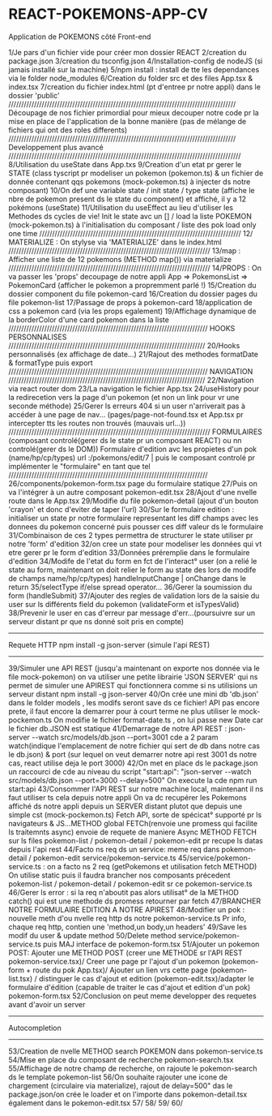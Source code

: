 # REACT-POKEMONS-APP-CV
Application de POKEMONS côté Front-end

1/Je pars d'un fichier vide pour créer mon dossier REACT
2/creation du package.json
3/creation du tsconfig.json
4/Installation-config de nodeJS (si jamais installé sur la machine)
5/npm install : install de tte les dependances via le folder node_modules
6/Creation du folder src et des files App.tsx & index.tsx
7/creation du fichier index.html (pt d'entree pr notre appli) dans le dossier 'public'
/////////////////////////////////////////////////////////////////////////////////////////
Découpage de nos fichier primordial pour mieux decouper notre code pr la mise en place 
de l'application de la bonne manière (pas de mélange de fichiers qui ont des roles differents)
/////////////////////////////////////////////////////////////////////////////////////////
Developpement plus avancé
///////////////////////////////////////////////////////////////////////////////////////////
8/Utilisation du useState dans App.txs
9/Creation d'un etat pr gerer le STATE (class tyscript pr modeliser un pokemon (pokemon.ts) & un fichier de donnée contenant qqs pokemons (mock-pokemon.ts) à injecter ds notre composant)
10/On  def une variable state / init state / type state (affiche le nbre de pokemon present ds le state du component) et affiché, il y  a 12 pokémons (useState)
11/Utilisation du useEffect au lieu d'utiliser les Methodes ds cycles de vie! 
Init le state avc un [] / load la liste POKEMON (mock-pokemon.ts) à l'initialisation
du composant / liste des pok load only one time
///////////////////////////////////////////////////////////////////////////////
12/ MATERIALIZE : On stylyse via 'MATERIALIZE' dans le index.html
///////////////////////////////////////////////////////////////////////////////
13/map : Afficher une liste de 12 pokemons (METHOD map()) via materialize
///////////////////////////////////////////////////////////////////////////////
14/PROPS : On va passer les 'props' decoupage de notre appli App => PokemonsList => PokemonCard (afficher le pokemon a propremment parlé !)
15/Creation du dossier component du file pokemon-card 
16/Creation du dossier pages du file pokemon-list 
17/Passage de props à pokemon-card
18/application de css a pokemon card (via les props egalement)
19/Affichage dynamique de la borderColor d'une card pokemon dans la liste
//////////////////////////////////////////////////////////////////////////////
HOOKS PERSONNALISES
/////////////////////////////////////////////////////////////////////////////
20/Hooks personnalisés (ex affichage de date...)
21/Rajout des methodes formatDate & formatType puis export
//////////////////////////////////////////////////////////////////////////////
NAVIGATION
/////////////////////////////////////////////////////////////////////////////
22/Navigation via react router dom
23/La navigation le fichier App.tsx
24/useHistory pour la redirecetion vers la page d'un pokemon (et non un link pour vr une seconde méthode)
25/Gerer ls erreurs 404 si un user n'arriverait pas à accéder à une page de nav...
(pages/page-not-found.tsx et App.tsx pr intercepter tts les routes non trouvés (mauvais url...))
///////////////////////////////////////////////////////////////////////////////
FORMULAIRES (composant controlé(gerer ds le state pr un composant REACT) ou nn controlé(gerer ds le DOM))
Formulaire d'edition avc les propietes d'un pok (name/hp/cp/types)
url :/pokemons/edit/7 | puis le composant controlé pr implémenter le "formulaire" en tant que tel
//////////////////////////////////////////////////////////////////////////////
26/components/pokemon-form.tsx page du formulaire statique
27/Puis on va l'intégrer à un autre composant pokemon-edit.tsx
28/Ajout d'une nvelle route dans le App.tsx
29/Modifie du file pokemon-detail (ajout d'un bouton 'crayon' et donc d'eviter de taper l'url)
30/Sur le formulaire edition : initialiser un state pr notre formulaire representant les diff
champs avec les donnees du pokemon concerné puis pousser ces diff valeur ds le formulaire
31/Combinaison de ces 2 types permettra de structurer le state utiliser pr notre 'form' d'edition
32/on cree un state pour modeliser les données qui vt etre gerer pr le form d'edition
33/Données préremplie dans le formulaire d'edition
34/Modife de l'etat du form en fct de l'interact° user (on a relié le state au form, maintenant on doit relier le form au state des lors de modife de champs name/hp/cp/types)
handleInputChange | onChange dans le return
35/selectType if/else spread operator...
36/Gerer la soumission du form (handleSubmit)
37/Ajouter des regles de validation lors de la saisie du user sur ls différents field du pokemon
(validateForm et isTypesValid)
38/Prevenir le user en cas d'erreur par message d'err...(poursuivre sur un serveur distant pr que ns donné soit pris en compte)
****************************************************************************
Requete HTTP npm install -g json-server (simule l'api REST)
****************************************************************************
39/Simuler une API REST (jusqu'a maintenant on exporte nos donnée via le file mock-pokemon)
on va utiliser une petite librairie 'JSON SERVER' qui ns permet de simuler une APIREST qui 
fonctionnera comme si ns utilisions un serveur distant
npm install -g json-server
40/On crée une mini db 'db.json' dans le folder models , les modifs seront save ds ce fichier!
API pas encore prete, il faut encore la demarrer pour à court terme ne plus utiliser le mock-pockemon.ts
On modifie le fichier format-date.ts , on lui passe new Date car le fichier db.JSON est statique
41/Demarrage de notre API REST : json-server --watch src/models/db.json --port=3001
cde a 2 param watch(indique l'emplacement de notre fichier qui sert de db dans notre cas le db.json)
 & port (sur lequel on veut demarrer notre api rest 3001 ds notre cas, react utilise deja le port 3000)
42/On met en place ds le package.json un raccourci de cde au niveau du script
"start:api": "json-server --watch src/models/db.json --port=3000 --delay=500"
On execute la cde npm run start:api
43/Consommer l'API REST sur notre machine local, maintenant il ns faut utiliser ts cela depuis notre appli
On va dc recupérer les Pokemons affiché ds notre appli depuis un SERVER distant plutot que depuis une simple cst (mock-pockemon.ts)
Fetch API, sorte de spécicat° supporté pr ls navigateurs & JS...METHOD global FETCh(renvoie une promess qui facilite ls traitemnts async) envoie de requete de maniere Async
METHOD FETCH sur ls files pokemon-list / pokemon-detail / pokemon-edit pr recupe ls datas depuis l'api rest
44/Facto ns req ds un service: meme req dans pokemon-detail / pokemon-edit
service/pokemon-service.ts
45/service/pokemon-service.ts : on a facto ns 2 req (getPokemons et utilisation fetch METHOD)
On utilise static puis il faudra brancher nos composants précedent 
pokemon-list / pokemon-detail / pokemon-edit sr ce pokemon-service.ts 
46/Gerer ls error : si la req n'aboutit pas alors utilisat° de la METHOD catch()
qui est une methode ds promess retourner par fetch
47/BRANCHER NOTRE FORMULAIRE EDITION A NOTRE APIREST 
48/Modifier un pok : nouvelle meth d'ou nvelle req http ds notre pokemon-service.ts 
Pr info, chaque req http, contien une 'method,un body,un headers'
49/Save les modif du user & update method
50/Delete method service/pokemon-service.ts puis MAJ interface de pokemon-form.tsx
51/Ajouter un pokemon POST: Ajouter une METHOD POST (creer une METHODE sr l'API REST pokemon-service.tsx)/ Creer une page pr l'ajout d'un pokemon (pokemon-form + route du pok App.tsx)/ Ajouter un lien vrs cette page (pokemon-list.tsx) / distinguer le cas d'ajout et edition (pokemon-edit.tsx)/adapter le formulaire d'édition (capable de traiter le cas d'ajout et edition d'un pok) pokemon-form.tsx
52/Conclusion on peut meme developper des requetes avant d'avoir un server
**************************************************************************
Autocompletion
**************************************************************************
53/Creation de nvelle METHOD search POKEMON dans pokemon-service.ts
54/Mise en place du composant de recherche pokemon-search.tsx
55/Affichage de notre champ de recherche, on rajoute le pokemon-search ds le template pokemon-list
56/On souhaite rajouter une icone de chargement (circulaire via materialize), rajout de delay=500" das le package.json/on crée le loader et on l'importe dans pokemon-detail.tsx également dans le pokemon-edit.tsx
57/
58/
59/
60/







